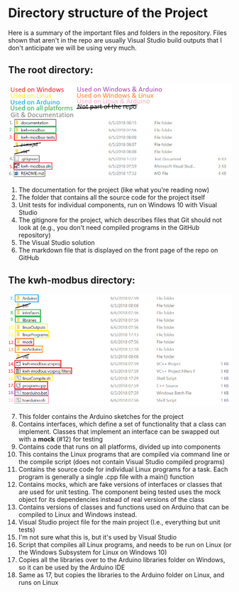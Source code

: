 # Directory structure of the Project
Here is a summary of the important files and folders in the repository. Files shown that aren't in the repo are usually Visual Studio build outputs that I don't anticipate we will be using very much.
## The root directory:
![Root directory](https://github.com/AlexKven/kwh-modbus/raw/documentation/documentation/images/directory_structure_root.png)
1. The documentation for the project (like what you're reading now)
2. The folder that contains all the source code for the project itself
3. Unit tests for individual components, run on Windows 10 with Visual Studio
4. The gitignore for the project, which describes files that Git should not look at (e.g., you don't need compiled programs in the GitHub repository)
5. The Visual Studio solution
6. The markdown file that is displayed on the front page of the repo on GitHub

## The kwh-modbus directory:
![kwh-modbus directory](https://github.com/AlexKven/kwh-modbus/raw/documentation/documentation/images/directory_structure_kwh-modbus.png)


7. This folder contains the Arduino sketches for the project
8. Contains interfaces, which define a set of functionality that a class can implement. Classes that implement an interface can be swapped out with a **mock** (#12) for testing
9. Contains code that runs on all platforms, divided up into components
10. This contains the Linux programs that are compiled via command line or the compile script (does not contain Visual Studio compiled programs)
11. Contains the source code for individual Linux programs for a task. Each program is generally a single .cpp file with a main() function
12. Contains mocks, which are fake versions of interfaces or classes that are used for unit testing. The component being tested uses the mock object for its dependencies instead of real versions of the class
13. Contains versions of classes and functions used on Arduino that can be compiled to Linux and Windows instead.
14. Visual Studio project file for the main project (I.e., everything but unit tests)
15. I'm not sure what this is, but it's used by Visual Studio
16. Script that compiles all Linux programs, and needs to be run on Linux (or the Windows Subsystem for Linux on Windows 10)
17. Copies all the libraries over to the Arduino libraries folder on Windows, so it can be used by the Arduino IDE
18. Same as 17, but copies the libraries to the Arduino folder on Linux, and runs on Linux
